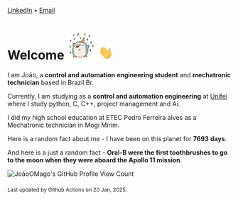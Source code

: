 [LinkedIn](https://www.linkedin.com/in/joão-pedro-gozzoli-b95641301/) &bull;
[Email](joaopedrogozzoli@gmail.com)

# Welcome <img src="happy.gif" height="64px" /> <img src="wave.gif" height="32px" />

I am João, a  **control and automation engineering student** and **mechatronic technician** based in Brazil Br.

Currently, I am studying as a **control and automation engineering** at [Unifei](https://unifei.edu.br) where I study python, C, C++, project management and Ai.

I did my high school education at ETEC Pedro Ferreira alves as a Mechatronic technician in Mogi Mirim.

Here is a random fact about me - I have been on this planet for **7693 days**.

And here is a just a random fact -  **Oral-B were the first toothbrushes to go to the moon when they were aboard the Apollo 11 mission**.

![JoãoOMago's GitHub Profile View Count](https://komarev.com/ghpvc/?username=JoaoOMago)

<sub>Last updated by Github Actions on 20 Jan, 2025.</sub>
